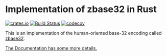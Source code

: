 # Implementation of zbase32 in Rust

[![crates.io](https://meritbadge.herokuapp.com/zbase32)](https://crates.io/crates/zbase32)
[![Build Status](https://travis-ci.org/pgerber/zbase32-rust.svg?branch=master)](https://travis-ci.org/pgerber/zbase32-rust)
[![codecov](https://codecov.io/gh/pgerber/zbase32-rust/branch/master/graph/badge.svg)](https://codecov.io/gh/pgerber/zbase32-rust)

This is an implementation of the human-oriented base-32 encoding called
[zbase32](https://philzimmermann.com/docs/human-oriented-base-32-encoding.txt).

[The Documentation has some more details.](https://docs.rs/zbase32)

